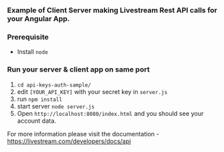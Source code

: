 ### Example of Client Server making Livestream Rest API calls for your Angular App.

### Prerequisite
- Install `node`

### Run your server & client app on same port

1. `cd api-keys-auth-sample/`
2. edit `[YOUR_API_KEY]` with your secret key in `server.js`
2. run `npm install`
3. start server `node server.js`
4. Open `http://localhost:8080/index.html` and you should see your account data. 

For more information please visit the documentation - https://livestream.com/developers/docs/api
